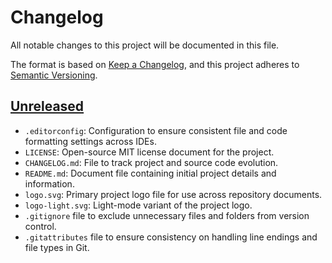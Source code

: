 # Changelog

All notable changes to this project will be documented in this file.

The format is based on [Keep a Changelog](https://keepachangelog.com/en/1.0.0/),
and this project adheres to [Semantic Versioning](https://semver.org/spec/v2.0.0.html).

## [Unreleased]

- `.editorconfig`: Configuration to ensure consistent file and code formatting settings across IDEs.
- `LICENSE`: Open-source MIT license document for the project.
- `CHANGELOG.md`: File to track project and source code evolution.
- `README.md`: Document file containing initial project details and information.
- `logo.svg`: Primary project logo file for use across repository documents.
- `logo-light.svg`: Light-mode variant of the project logo.
- `.gitignore` file to exclude unnecessary files and folders from version control.
- `.gitattributes` file to ensure consistency on handling line endings and file types in Git.

[Unreleased]: https://github.com/mister-fix/teamnest-api/compare/main%40%7B1day%7D...HEAD
